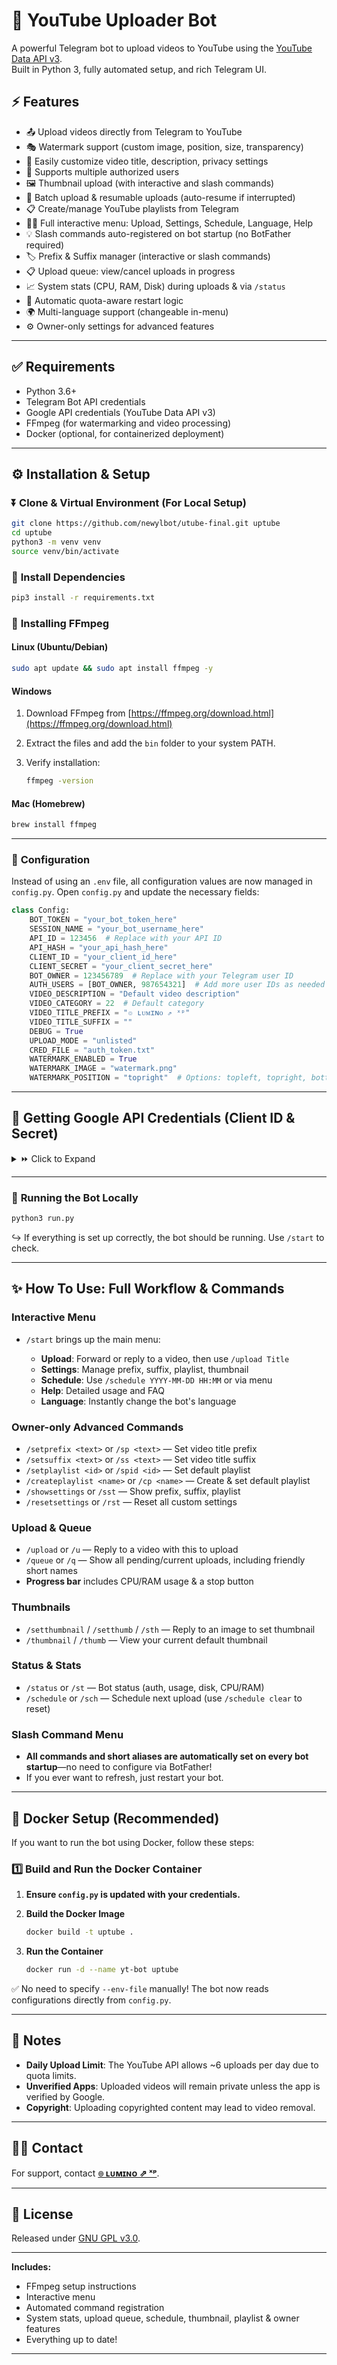 
# 🚀 **YouTube Uploader Bot**  

A powerful Telegram bot to upload videos to YouTube using the [YouTube Data API v3](https://developers.google.com/youtube/v3/).  
Built in Python 3, fully automated setup, and rich Telegram UI.


## ⚡ **Features**  

- 📤 Upload videos directly from Telegram to YouTube  
- 🎭 Watermark support (custom image, position, size, transparency)  
- 📝 Easily customize video title, description, privacy settings  
- 🔗 Supports multiple authorized users  
- 🖼️ Thumbnail upload (with interactive and slash commands)  
- 📂 Batch upload & resumable uploads (auto-resume if interrupted)  
- 📋 Create/manage YouTube playlists from Telegram  
- 🧑‍💻 Full interactive menu: Upload, Settings, Schedule, Language, Help  
- 💡 Slash commands auto-registered on bot startup (no BotFather required)  
- 🏷️ Prefix & Suffix manager (interactive or slash commands)  
- 📋 Upload queue: view/cancel uploads in progress  
- 📈 System stats (CPU, RAM, Disk) during uploads & via `/status`  
- 🔄 Automatic quota-aware restart logic  
- 🌍 Multi-language support (changeable in-menu)  
- ⚙️ Owner-only settings for advanced features  

---

## ✅ **Requirements**  

- Python 3.6+  
- Telegram Bot API credentials  
- Google API credentials (YouTube Data API v3)  
- FFmpeg (for watermarking and video processing)  
- Docker (optional, for containerized deployment)  

---

## ⚙️ **Installation & Setup**  

### ⏬ **Clone & Virtual Environment (For Local Setup)**  

```bash
git clone https://github.com/newylbot/utube-final.git uptube  
cd uptube  
python3 -m venv venv  
source venv/bin/activate  
````

### 📌 **Install Dependencies**

```bash
pip3 install -r requirements.txt  
```

### 🔹 **Installing FFmpeg**

#### **Linux (Ubuntu/Debian)**

```bash
sudo apt update && sudo apt install ffmpeg -y
```

#### **Windows**

1. Download FFmpeg from [https://ffmpeg.org/download.html](https://ffmpeg.org/download.html)
2. Extract the files and add the `bin` folder to your system PATH.
3. Verify installation:

   ```bash
   ffmpeg -version
   ```

#### **Mac (Homebrew)**

```bash
brew install ffmpeg
```

---

### 📌 **Configuration**

Instead of using an `.env` file, all configuration values are now managed in `config.py`. Open `config.py` and update the necessary fields:

```python
class Config:
    BOT_TOKEN = "your_bot_token_here"
    SESSION_NAME = "your_bot_username_here"
    API_ID = 123456  # Replace with your API ID
    API_HASH = "your_api_hash_here"
    CLIENT_ID = "your_client_id_here"
    CLIENT_SECRET = "your_client_secret_here"
    BOT_OWNER = 123456789  # Replace with your Telegram user ID
    AUTH_USERS = [BOT_OWNER, 987654321]  # Add more user IDs as needed
    VIDEO_DESCRIPTION = "Default video description"
    VIDEO_CATEGORY = 22  # Default category
    VIDEO_TITLE_PREFIX = "๏ ʟᴜᴍɪɴᴏ ⇗ ˣᵖ"
    VIDEO_TITLE_SUFFIX = ""
    DEBUG = True
    UPLOAD_MODE = "unlisted"
    CRED_FILE = "auth_token.txt"
    WATERMARK_ENABLED = True
    WATERMARK_IMAGE = "watermark.png"
    WATERMARK_POSITION = "topright"  # Options: topleft, topright, bottomleft, bottomright
```

---

## 🔗 **Getting Google API Credentials (Client ID & Secret)**

<details>
<summary>⏩ Click to Expand</summary>

To use the YouTube Data API, you need Google API credentials:

1. **Go to the Google Cloud Console**: [GCP Cloud Console](https://console.developers.google.com)
2. **Create a new project** (or select an existing one).
3. **Enable the YouTube Data API v3**:

   * Go to `APIs & Services` > `Library` > Search for `YouTube Data API v3`
   * Click `Enable`
4. **Create OAuth 2.0 Credentials**:

   * Go to `APIs & Services` > `Credentials`
   * Click `Create Credentials` > `OAuth Client ID`
   * Choose `Application Type: Web Application`
   * Set `Authorized Redirect URIs` to `http://localhost`
   * Click `Create`
5. **Copy your `Client ID` and `Client Secret`** and add them to `config.py`.

</details>  

---

### 🤖 **Running the Bot Locally**

```bash
python3 run.py
```

↪️ If everything is set up correctly, the bot should be running. Use `/start` to check.

---

## ✨ **How To Use: Full Workflow & Commands**

### **Interactive Menu**

* `/start` brings up the main menu:

  * **Upload**: Forward or reply to a video, then use `/upload Title`
  * **Settings**: Manage prefix, suffix, playlist, thumbnail
  * **Schedule**: Use `/schedule YYYY-MM-DD HH:MM` or via menu
  * **Help**: Detailed usage and FAQ
  * **Language**: Instantly change the bot's language

### **Owner-only Advanced Commands**

* `/setprefix <text>` or `/sp <text>` — Set video title prefix
* `/setsuffix <text>` or `/ss <text>` — Set video title suffix
* `/setplaylist <id>` or `/spid <id>` — Set default playlist
* `/createplaylist <name>` or `/cp <name>` — Create & set default playlist
* `/showsettings` or `/sst` — Show prefix, suffix, playlist
* `/resetsettings` or `/rst` — Reset all custom settings

### **Upload & Queue**

* `/upload` or `/u` — Reply to a video with this to upload
* `/queue` or `/q` — Show all pending/current uploads, including friendly short names
* **Progress bar** includes CPU/RAM usage & a stop button

### **Thumbnails**

* `/setthumbnail` / `/setthumb` / `/sth` — Reply to an image to set thumbnail
* `/thumbnail` / `/thumb` — View your current default thumbnail

### **Status & Stats**

* `/status` or `/st` — Bot status (auth, usage, disk, CPU/RAM)
* `/schedule` or `/sch` — Schedule next upload (use `/schedule clear` to reset)

### **Slash Command Menu**

* **All commands and short aliases are automatically set on every bot startup**—no need to configure via BotFather!
* If you ever want to refresh, just restart your bot.

---

## 💪 **Docker Setup (Recommended)**

If you want to run the bot using Docker, follow these steps:

### **1️⃣ Build and Run the Docker Container**

1. **Ensure `config.py` is updated with your credentials.**
2. **Build the Docker Image**

   ```bash
   docker build -t uptube .  
   ```
3. **Run the Container**

   ```bash
   docker run -d --name yt-bot uptube  
   ```

✅ No need to specify `--env-file` manually! The bot now reads configurations directly from `config.py`.

---

## 🔔 **Notes**

* **Daily Upload Limit**: The YouTube API allows \~6 uploads per day due to quota limits.
* **Unverified Apps**: Uploaded videos will remain private unless the app is verified by Google.
* **Copyright**: Uploading copyrighted content may lead to video removal.

---

## 🤙🏻 **Contact**

For support, contact **[๏ ʟᴜᴍɪɴᴏ ⇗ ˣᵖ](https://telegram.dog/itz_lumino)**.

---

## 🧪 **License**

Released under [GNU GPL v3.0](LICENSE).

---

**Includes:**

* FFmpeg setup instructions
* Interactive menu
* Automated command registration
* System stats, upload queue, schedule, thumbnail, playlist & owner features
* Everything up to date!

---
